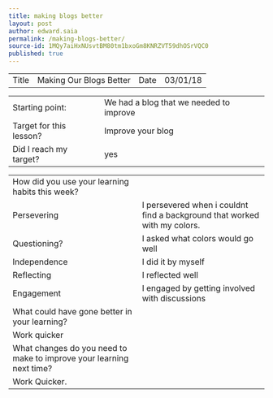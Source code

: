 ```yaml
---
title: making blogs better
layout: post
author: edward.saia
permalink: /making-blogs-better/
source-id: 1MQy7aiHxNUsvtBM80tm1bxoGm8KNRZVT59dhOSrVQC0
published: true
---
```

<table>
  <tr>
    <td>Title</td>
    <td>Making Our Blogs Better</td>
    <td>Date</td>
    <td>03/01/18</td>
  </tr>
</table>


<table>
  <tr>
    <td>Starting point:</td>
    <td>We had a blog that we needed to improve</td>
  </tr>
  <tr>
    <td>Target for this lesson?</td>
    <td>Improve your blog</td>
  </tr>
  <tr>
    <td>Did I reach my target? </td>
    <td>yes</td>
  </tr>
</table>


<table>
  <tr>
    <td>How did you use your learning habits this week?</td>
    <td></td>
  </tr>
  <tr>
    <td>Persevering</td>
    <td>I persevered when i couldnt find a background that worked with my colors.</td>
  </tr>
  <tr>
    <td>Questioning?</td>
    <td>I asked what colors would go well</td>
  </tr>
  <tr>
    <td>Independence</td>
    <td>I did it by myself</td>
  </tr>
  <tr>
    <td>Reflecting</td>
    <td>I reflected well</td>
  </tr>
  <tr>
    <td>Engagement</td>
    <td>I engaged by getting involved with discussions</td>
  </tr>
  <tr>
    <td>What could have gone better in your learning?</td>
    <td></td>
  </tr>
  <tr>
    <td>Work quicker</td>
    <td></td>
  </tr>
  <tr>
    <td>What changes do you need to make to improve your learning next time?</td>
    <td></td>
  </tr>
  <tr>
    <td>Work Quicker.</td>
    <td></td>
  </tr>
</table>


